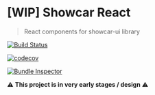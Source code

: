 # [WIP] Showcar React

> React components for showcar-ui library

[![Build Status](https://travis-ci.org/Scout24/showcar-react.svg?branch=master)](https://travis-ci.org/Scout24/showcar-react)

[![codecov](https://codecov.io/gh/Scout24/showcar-react/branch/master/graph/badge.svg)](https://codecov.io/gh/Scout24/showcar-react)

[![Bundle Inspector](https://img.shields.io/badge/bundle-inspector-blue.svg)](https://scout24.github.io/showcar-react-docs/statistics/statistics.html)

⚠️ **This project is in very early stages / design** ⚠️
